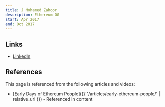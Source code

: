 ```yaml
---
title: J Mohamed Zahoor
description: Ethereum OG
start: Apr 2017
end: Oct 2017
---
```


## Links
- [LinkedIn](https://www.linkedin.com/in/j-mohamed-zahoor-294b1020/)

## References

This page is referenced from the following articles and videos:

- [Early Days of Ethereum People]({{ '/articles/early-ethereum-people/' | relative_url }}) - Referenced in content